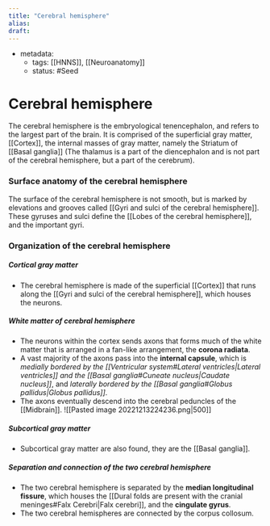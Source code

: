 ```yaml
---
title: "Cerebral hemisphere"
alias:
draft:
---
```

- metadata:
	- tags: [[HNNS]], [[Neuroanatomy]]
	- status: #Seed 
# Cerebral hemisphere
The cerebral hemisphere is the embryological tenencephalon, and refers to the largest part of the brain. It is comprised of the superficial gray matter, [[Cortex]], the internal masses of gray matter, namely the Striatum of [[Basal ganglia]] (The thalamus is a part of the diencephalon and is not part of the cerebral hemisphere, but a part of the cerebrum).
### Surface anatomy of the cerebral hemisphere
The surface of the cerebral hemisphere is not smooth, but is marked by elevations and grooves called [[Gyri and sulci of the cerebral hemisphere]]. These gyruses and sulci define the [[Lobes of the cerebral hemisphere]], and the important gyri.
### Organization of the cerebral hemisphere
##### Cortical gray matter
- The cerebral hemisphere is made of the superficial [[Cortex]] that runs along the [[Gyri and sulci of the cerebral hemisphere]], which houses the neurons.
##### White matter of cerebral hemisphere
- The neurons within the cortex sends axons that forms much of the white matter that is arranged in a fan-like arrangement, the **corona radiata**.
- A vast majority of the axons pass into the **internal capsule**, which is *medially bordered by the [[Ventricular system#Lateral ventricles|Lateral ventricles]] and the [[Basal ganglia#Cuneate nucleus|Caudate nucleus]]*, and *laterally bordered by the [[Basal ganglia#Globus pallidus|Globus pallidus]]*.
- The axons eventually descend into the cerebral peduncles of the [[Midbrain]].
![[Pasted image 20221213224236.png|500]]
##### Subcortical gray matter
- Subcortical gray matter are also found, they are the [[Basal ganglia]].
##### Separation and connection of the two cerebral hemisphere
- The two cerebral hemisphere is separated by the **median longitudinal fissure**, which houses the [[Dural folds are present with the cranial meninges#Falx Cerebri|Falx cerebri]], and the **cingulate gyrus**.
- The two cerebral hemispheres are connected by the corpus collosum.